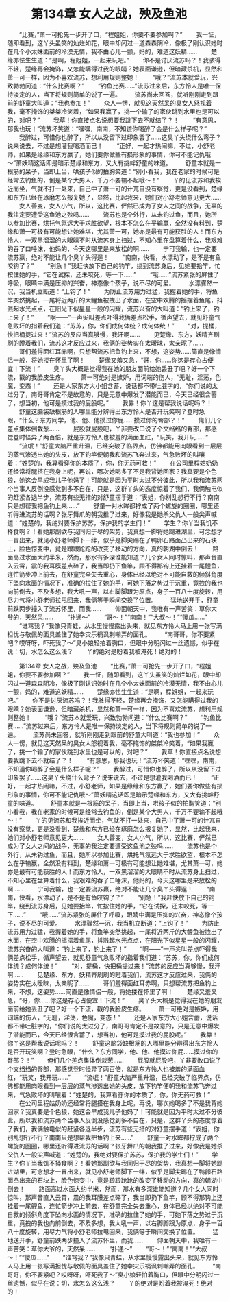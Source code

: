 # 　　第134章 女人之战，殃及鱼池
　　“比赛，”萧一可抢先一步开了口，“程姐姐，你要不要参加啊？”
　　我一怔，随即看到，这丫头虽笑的灿烂如花，眼中却闪过一道森森阴冷，像极了刚认识她时在几个小太妹面前的冷漠无情，我不由心儿一颤，妈的，难道这妖精……
　　楚缘亦怯生生道：“是啊，程姐姐，一起来玩吧。”
　　你不是讨厌流苏吗？！我骇得不轻，楚缘再会掩饰，又怎能瞒得过我的眼睛？她表面谦逊，但暗藏杀机，显然和萧一可一样，因为不喜欢流苏，想利用规则整她！
　　“哦？”流苏本就爱玩，兴致勃勃问道：“什么比赛啊？”
　　“钓鱼比赛……”流苏过来后，东方怜人是唯一保持淡定的人，当下将规则简单的说了一遍。
　　流苏尚未回答，就听刚刚走到跟前的舒童大叫道：“我也参加！”
　　众人一愣，就见这天然呆的臭女人怒视着我，毫不掩饰的桀桀冷笑着，“如果我赢了，挑一个输了的家伙跳到水里也是可以的，对吧？”
　　我草！你直接点名说想要我跳下去不就结了？！
　　“有意思，那我也玩！”流苏坏笑道：“嘿嘿，南南，不知道你喝醉了会是什么样子呢？”
　　我醉过，可惜你也醉了，所以从没留下过印象罢了……这臭丫头绕什么弯子？说来说去，不过是想灌我喝酒而已！
　　“正好，一起才热闹嘛，不过，小舒老师，如果是缘缘和东方赢了，她们要你做些有损形象的事情，你可不能记仇哦～”萧妖精这话即是暗示楚缘和东方，又大有挑衅舒童的味道。
　　舒童本就是一根筋的呆子，当即上当，哄孩子似的拍胸笑道：“别小看我，我在老家的时候可是经常去钓鱼的，倒是某个大男人，千万不要输不起哦～！”
　　丫的见流苏和我挨近而坐，气就不打一处来，自己中了萧一可的计兀自没有察觉，更是没看到，楚缘和东方已经在琢磨怎么报复她了，显然，比起我来，她们对小舒老师意见更大……
　　女人善变，女人小气，所以，这比赛，俨然已成为了女人之间的战争，无辜的我注定要遭受这鱼池之殃吗……
　　流苏也是个外行，从未钓过鱼，而且，她所以参加比赛，烘托气氛远大于求胜欲望，根本不怎么在乎输赢，全然没有料到，楚缘和萧一可极有可能想让她难堪，尤其萧一可，她亦是最有可能获胜的人！而东方怜人，一双黑溜溜的大眼睛不时从流苏身上扫过，不知心里在盘算着什么，我艰难的吞了口唾沫，他妈的，今天这哪里是来放松的啊……
　　宁可我输，也一定要流苏赢，绝对不能让几个臭丫头得逞！
　　“南南，快看，水漂动了，是不是有鱼咬钩了？”
　　“别急！”我赶快放下自己的钓竿，绕到流苏身后，见她要抬竿，忙按住她的手，“它在试探，还未咬死，等一下……”
　　“哦……”流苏紧张的屏住了呼吸，眼睛中满是压抑的兴奋，神态像个孩子，说不尽的可爱。
　　水漂骤然一沉，我当机立断道：“上钩了！”
　　为防止流苏用力过猛，我握着她的手，将鱼竿突然挑起，一尾将近两斤的大鲤鱼被拽出了水面，在空中欢腾的摇摆着鱼尾，抖溅起水光点点，在阳光下似星星一般的闪耀，流苏兴奋的大叫道：“钓上来了，钓上来了！”
　　“啊——”一声尖叫差点吓得我俩差点松手，循声望去，就见舒童气急败坏的指着我们道：“苏苏，你，你们成何体统？成何体统！”
　　“对，提桶，快把桶提过来！”流苏的反应当真够慢，我汗啊……
　　见楚缘、东方，妖精齐刷刷的瞪着我们，流苏这才反应过来，我俩的姿势实在太暧昧，太亲昵了……
　　哥们羞得面红耳赤啊，只想帮流苏把鱼钓上来，不想，这姿势……简直是像情侣一般，将她搂在怀里了啊！
　　楚缘又羞又急，“哥，你……你这是存心占便宜！下流！”
　　臭丫头大概是觉得我在她的朋友面前给她丢丑了吧？好一个下流，戳的我脸皮生疼。
　　萧一可绝对是嫉妒，用词端的伤人，“无耻，淫荡，色魔，变态！”
　　还是人家东方大小姐含蓄，说话都不带吐脏字的，“你们说的太过分了，南哥哥肯定不是故意的，只是无意中爆发了潜能而已，今天已经很含蓄了，想当初，他可是摸过我的屁股呢。”
　　我靠！你丫这是帮我说话呢吗？！
　　舒童这脑袋缺根筋的人哪里能分辨得出东方怜人是否开玩笑啊？登时急眼，“什么？东方同学，他、他、他摸过你屁……摸过你的臀部？！”
　　俺们几个差点集体倒栽葱……
　　屁股就屁股吧，丫非要改口说了个文绉绉的臀部，那感觉登时怪异了两百倍，就是东方怜人也被羞的满面血红，“玩笑，我开玩……”
　　“流氓！”舒童大脑严重升温，已经突破了临界点，仿佛都能用肉眼看到一层层的蒸气渗透出她的头皮，放下钓竿便朝我和流苏飞奔过来，气急败坏的叫嚷着：“姓楚的，我算看穿你的本质了，你，你无药可救！”
　　在公司里程姑奶奶还经常将腿搭在我身上呢，再说，哪次她喝多了不是我背她回家？我真要是个色狼，她这会早成我儿子他妈了！可能就是因为平时太过不分彼此，所以我和流苏两个当事人反倒没感觉到多不自在，只是，这群丫头的态度惊着了我们，我俩触电似的赶紧各退半步，流苏有些无措的对舒童摆手道：“表姐，你别乱想行不行？南南只是想帮我把鱼钓上来……”
　　舒童一对水眸都拧成了两个螺旋的圈圈，哪里还听得进流苏的话啊？张牙舞爪的朝我推了过来，好像我是她杀父仇人一般尖声喊道：“姓楚的，我绝对要保护苏苏，保护我的学生们！”
　　学生？你丫当我饥不择食啊？！看她那副欲与我同归于尽的架势，我真想一脚将她踢进湖里，可念想才一冒出来，就见小舒老师脚下一绊，似乎是脚尖踢在了鸭卵石路面凸出来的石块上，脸色惊变中，竟是踉踉跄跄的改变了移动的方向，真的朝湖中倒去！
　　路面高过水面大约半米，然而，那水有多深谁能知道？几个女人同时惊叫，那声音直入云霄，震的我耳膜差点碎了，我当即扔下鱼竿，顾不得那钩上还挂着一尾鲤鱼，连忙箭步冲上前去，在舒童完全失去重心，身体已经以绝对不可能自救的倾斜角度下坠向水面的情况下，准确的拉住了她的手，可她下落之势过于沉重，竟拽的我也向前倒去，不及多想，我大吼一声，以右脚脚跟为原点，身子一百八十度旋转，用尽力气将小舒老师拉甩回来，我俩等于瞬间交换了位置。
　　猛地送开手，舒童前跌两步撞入了流苏怀里，而我……
　　仰面朝天中，我唯有一声苦笑：草你大爷的，天然呆……
　　“扑通～”
　　“哥～！”“南南！”“大叔～！”“傻瓜……”
　　“谁骂我？”我像只青蛙，从水里慢慢露出头来，就见东方怜人马上用一张写满担忧与敬佩的面具盖住了她幸灾乐祸讽刺嘲弄的面孔。
　　“南哥哥，你不要紧吧？哎呀呀，吓死我了～”臭小娘轻拍着胸口，但眼中分明闪过一丝遗憾，似乎在说：切，水怎么这么浅？
　　丫的绝对是盼着我被淹死！绝对的！

　　第134章 女人之战，殃及鱼池
　　“比赛，”萧一可抢先一步开了口，“程姐姐，你要不要参加啊？”
　　我一怔，随即看到，这丫头虽笑的灿烂如花，眼中却闪过一道森森阴冷，像极了刚认识她时在几个小太妹面前的冷漠无情，我不由心儿一颤，妈的，难道这妖精……
　　楚缘亦怯生生道：“是啊，程姐姐，一起来玩吧。”
　　你不是讨厌流苏吗？！我骇得不轻，楚缘再会掩饰，又怎能瞒得过我的眼睛？她表面谦逊，但暗藏杀机，显然和萧一可一样，因为不喜欢流苏，想利用规则整她！
　　“哦？”流苏本就爱玩，兴致勃勃问道：“什么比赛啊？”
　　“钓鱼比赛……”流苏过来后，东方怜人是唯一保持淡定的人，当下将规则简单的说了一遍。
　　流苏尚未回答，就听刚刚走到跟前的舒童大叫道：“我也参加！”
　　众人一愣，就见这天然呆的臭女人怒视着我，毫不掩饰的桀桀冷笑着，“如果我赢了，挑一个输了的家伙跳到水里也是可以的，对吧？”
　　我草！你直接点名说想要我跳下去不就结了？！
　　“有意思，那我也玩！”流苏坏笑道：“嘿嘿，南南，不知道你喝醉了会是什么样子呢？”
　　我醉过，可惜你也醉了，所以从没留下过印象罢了……这臭丫头绕什么弯子？说来说去，不过是想灌我喝酒而已！
　　“正好，一起才热闹嘛，不过，小舒老师，如果是缘缘和东方赢了，她们要你做些有损形象的事情，你可不能记仇哦～”萧妖精这话即是暗示楚缘和东方，又大有挑衅舒童的味道。
　　舒童本就是一根筋的呆子，当即上当，哄孩子似的拍胸笑道：“别小看我，我在老家的时候可是经常去钓鱼的，倒是某个大男人，千万不要输不起哦～！”
　　丫的见流苏和我挨近而坐，气就不打一处来，自己中了萧一可的计兀自没有察觉，更是没看到，楚缘和东方已经在琢磨怎么报复她了，显然，比起我来，她们对小舒老师意见更大……
　　女人善变，女人小气，所以，这比赛，俨然已成为了女人之间的战争，无辜的我注定要遭受这鱼池之殃吗……
　　流苏也是个外行，从未钓过鱼，而且，她所以参加比赛，烘托气氛远大于求胜欲望，根本不怎么在乎输赢，全然没有料到，楚缘和萧一可极有可能想让她难堪，尤其萧一可，她亦是最有可能获胜的人！而东方怜人，一双黑溜溜的大眼睛不时从流苏身上扫过，不知心里在盘算着什么，我艰难的吞了口唾沫，他妈的，今天这哪里是来放松的啊……
　　宁可我输，也一定要流苏赢，绝对不能让几个臭丫头得逞！
　　“南南，快看，水漂动了，是不是有鱼咬钩了？”
　　“别急！”我赶快放下自己的钓竿，绕到流苏身后，见她要抬竿，忙按住她的手，“它在试探，还未咬死，等一下……”
　　“哦……”流苏紧张的屏住了呼吸，眼睛中满是压抑的兴奋，神态像个孩子，说不尽的可爱。
　　水漂骤然一沉，我当机立断道：“上钩了！”
　　为防止流苏用力过猛，我握着她的手，将鱼竿突然挑起，一尾将近两斤的大鲤鱼被拽出了水面，在空中欢腾的摇摆着鱼尾，抖溅起水光点点，在阳光下似星星一般的闪耀，流苏兴奋的大叫道：“钓上来了，钓上来了！”
　　“啊——”一声尖叫差点吓得我俩差点松手，循声望去，就见舒童气急败坏的指着我们道：“苏苏，你，你们成何体统？成何体统！”
　　“对，提桶，快把桶提过来！”流苏的反应当真够慢，我汗啊……
　　见楚缘、东方，妖精齐刷刷的瞪着我们，流苏这才反应过来，我俩的姿势实在太暧昧，太亲昵了……
　　哥们羞得面红耳赤啊，只想帮流苏把鱼钓上来，不想，这姿势……简直是像情侣一般，将她搂在怀里了啊！
　　楚缘又羞又急，“哥，你……你这是存心占便宜！下流！”
　　臭丫头大概是觉得我在她的朋友面前给她丢丑了吧？好一个下流，戳的我脸皮生疼。
　　萧一可绝对是嫉妒，用词端的伤人，“无耻，淫荡，色魔，变态！”
　　还是人家东方大小姐含蓄，说话都不带吐脏字的，“你们说的太过分了，南哥哥肯定不是故意的，只是无意中爆发了潜能而已，今天已经很含蓄了，想当初，他可是摸过我的屁股呢。”
　　我靠！你丫这是帮我说话呢吗？！
　　舒童这脑袋缺根筋的人哪里能分辨得出东方怜人是否开玩笑啊？登时急眼，“什么？东方同学，他、他、他摸过你屁……摸过你的臀部？！”
　　俺们几个差点集体倒栽葱……
　　屁股就屁股吧，丫非要改口说了个文绉绉的臀部，那感觉登时怪异了两百倍，就是东方怜人也被羞的满面血红，“玩笑，我开玩……”
　　“流氓！”舒童大脑严重升温，已经突破了临界点，仿佛都能用肉眼看到一层层的蒸气渗透出她的头皮，放下钓竿便朝我和流苏飞奔过来，气急败坏的叫嚷着：“姓楚的，我算看穿你的本质了，你，你无药可救！”
　　在公司里程姑奶奶还经常将腿搭在我身上呢，再说，哪次她喝多了不是我背她回家？我真要是个色狼，她这会早成我儿子他妈了！可能就是因为平时太过不分彼此，所以我和流苏两个当事人反倒没感觉到多不自在，只是，这群丫头的态度惊着了我们，我俩触电似的赶紧各退半步，流苏有些无措的对舒童摆手道：“表姐，你别乱想行不行？南南只是想帮我把鱼钓上来……”
　　舒童一对水眸都拧成了两个螺旋的圈圈，哪里还听得进流苏的话啊？张牙舞爪的朝我推了过来，好像我是她杀父仇人一般尖声喊道：“姓楚的，我绝对要保护苏苏，保护我的学生们！”
　　学生？你丫当我饥不择食啊？！看她那副欲与我同归于尽的架势，我真想一脚将她踢进湖里，可念想才一冒出来，就见小舒老师脚下一绊，似乎是脚尖踢在了鸭卵石路面凸出来的石块上，脸色惊变中，竟是踉踉跄跄的改变了移动的方向，真的朝湖中倒去！
　　路面高过水面大约半米，然而，那水有多深谁能知道？几个女人同时惊叫，那声音直入云霄，震的我耳膜差点碎了，我当即扔下鱼竿，顾不得那钩上还挂着一尾鲤鱼，连忙箭步冲上前去，在舒童完全失去重心，身体已经以绝对不可能自救的倾斜角度下坠向水面的情况下，准确的拉住了她的手，可她下落之势过于沉重，竟拽的我也向前倒去，不及多想，我大吼一声，以右脚脚跟为原点，身子一百八十度旋转，用尽力气将小舒老师拉甩回来，我俩等于瞬间交换了位置。
　　猛地送开手，舒童前跌两步撞入了流苏怀里，而我……
　　仰面朝天中，我唯有一声苦笑：草你大爷的，天然呆……
　　“扑通～”
　　“哥～！”“南南！”“大叔～！”“傻瓜……”
　　“谁骂我？”我像只青蛙，从水里慢慢露出头来，就见东方怜人马上用一张写满担忧与敬佩的面具盖住了她幸灾乐祸讽刺嘲弄的面孔。
　　“南哥哥，你不要紧吧？哎呀呀，吓死我了～”臭小娘轻拍着胸口，但眼中分明闪过一丝遗憾，似乎在说：切，水怎么这么浅？
　　丫的绝对是盼着我被淹死！绝对的！
